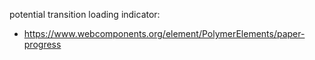 potential transition loading indicator: 
- https://www.webcomponents.org/element/PolymerElements/paper-progress